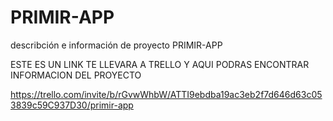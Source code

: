 # PRIMIR-APP
describción e información de proyecto PRIMIR-APP

ESTE ES UN LINK TE LLEVARA A TRELLO Y AQUI PODRAS ENCONTRAR INFORMACION DEL PROYECTO

https://trello.com/invite/b/rGvwWhbW/ATTI9ebdba19ac3eb2f7d646d63c053839c59C937D30/primir-app
